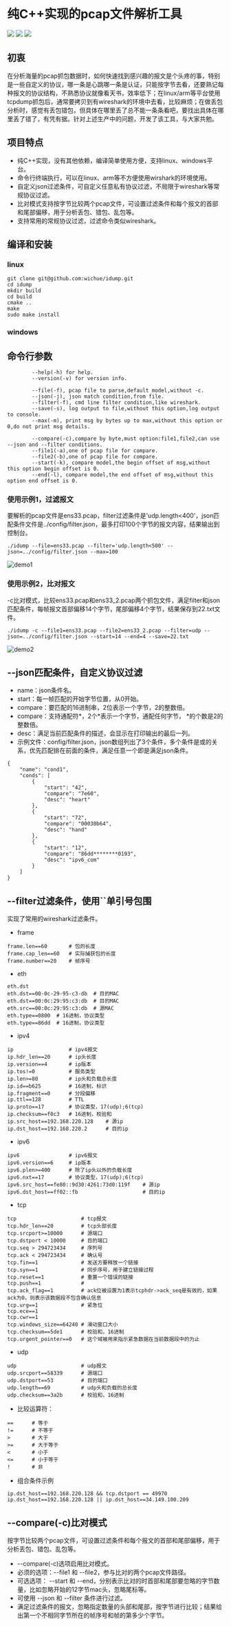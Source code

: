 # 纯C++实现的pcap文件解析工具

[![](https://img.shields.io/badge/license-MIT-green.svg)](https://github.com/wichue/idump/blob/master/LICENSE)
[![](https://img.shields.io/badge/language-c++-red.svg)](https://en.cppreference.com/)
[![](https://img.shields.io/badge/platform-linux%20|%20windows-blue.svg)](https://github.com/wichue/idump)
## 初衷
在分析海量的pcap抓包数据时，如何快速找到感兴趣的报文是个头疼的事，特别是一些自定义的协议，哪一条是心跳哪一条是认证，只能按字节去看，还要熟记每种报文的协议结构，不熟悉协议就像看天书，效率低下；在linux/arm等平台使用tcpdump抓包后，通常要拷贝到有wireshark的环境中去看，比较麻烦；在做丢包分析时，感觉有丢包错包，但具体在哪里丢了总不能一条条看吧，要找出具体在哪里丢了错了，有凭有据。针对上述生产中的问题，开发了该工具，与大家共勉。
## 项目特点
- 纯C++实现，没有其他依赖，编译简单使用方便，支持linux、windows平台。
- 命令行终端执行，可以在linux、arm等不方便使用wirshark的环境使用。
- 自定义json过滤条件，可自定义任意私有协议过滤，不局限于wireshark等常规协议过滤。
- 比对模式支持按字节比较两个pcap文件，可设置过滤条件和每个报文的首部和尾部偏移，用于分析丢包、错包、乱包等。
- 支持常用的常规协议过滤，过滤命令类似wireshark。

## 编译和安装
### linux
```shell
git clone git@github.com:wichue/idump.git
cd idump
mkdir build
cd build
cmake ..
make
sudo make install
```
### windows

## 命令行参数
```shell
        --help(-h) for help.
        --version(-v) for version info.

        --file(-f), pcap file to parse,default model,without -c.
        --json(-j), json match condition,from file.
        --filter(-f), cmd line filter condition,like wireshark.
        --save(-s), log output to file,without this option,log output to console.
        --max(-m), print msg by bytes up to max,without this option or 0,do not print msg details.

        --compare(-c),compare by byte,must option:file1,file2,can use --json and --filter conditions.
        --file1(-a),one of pcap file for compare.
        --file2(-b),one of pcap file for compare.
        --start(-k), compare model,the begin offset of msg,without this option begin offset is 0.
        --end(-l), compare model,the end offset of msg,without this option end offset is 0.
```
### 使用示例1，过滤报文
要解析的pcap文件是ens33.pcap，filter过滤条件是'udp.length<400'，json匹配条件文件是../config/filter.json，最多打印100个字节的报文内容，结果输出到控制台。
```shell
./idump --file=ens33.pcap --filter='udp.length<500' --json=../config/filter.json --max=100
```
![demo1](https://github.com/wichue/idump/blob/master/res/demo1.png)
### 使用示例2，比对报文
-c比对模式，比较ens33.pcap和ens33_2.pcap两个抓包文件，满足filter和json匹配条件，每帧报文首部偏移14个字节，尾部偏移4个字节，结果保存到22.txt文件。
```shell
./idump -c --file1=ens33.pcap --file2=ens33_2.pcap --filter=udp --json=../config/filter.json --start=14 --end=4 --save=22.txt
```
![demo2](https://github.com/wichue/idump/blob/master/res/demo2.png)

## --json匹配条件，自定义协议过滤
- name：json条件名。
- start：每一帧匹配的开始字节位置，从0开始。
- compare：要匹配的16进制串，2位表示一个字节，2的整数倍。
- compare：支持通配符*，2个*表示一个字节，通配任何字节， *的个数是2的整数倍。
- desc：满足当前匹配条件的描述，会显示在打印输出的最后一列。
- 示例文件：config/filter.json，json数组列出了3个条件，多个条件是或的关系，优先匹配排在前面的条件，满足任意一个即是满足json条件。
```shell
{
    "name": "cond1",
    "conds": [
        {
            "start": "42",
            "compare": "7e60",
            "desc": "heart"
        },
        {
            "start": "72",
            "compare": "00030b64",
            "desc": "hand"
        },
        {
            "start": "12",
            "compare": "86dd********0193",
            "desc": "ipv6_com"
        }
    ]
}
```

## --filter过滤条件，使用``单引号包围
实现了常用的wireshark过滤条件。
- frame
```shell
frame.len==60		# 包的长度
frame.cap_len==60	# 实际捕获包的长度
frame.number==20	# 帧序号
```

- eth
```shell
eth.dst
eth.dst==00-0c-29-95-c3-db	# 目的MAC
eth.dst==00:0c:29:95:c3:db	# 目的MAC
eth.src==00:0c:29:95:c3:db	# 源MAC
eth.type==0800	# 16进制，协议类型
eth.type==86dd	# 16进制，协议类型
```
- ipv4
```shell
ip					# ipv4报文
ip.hdr_len==20		# ip头长度
ip.version==4		# ip版本
ip.tos!=0			# 服务类型
ip.len>=80			# ip头和负载总长度
ip.id==b625			# 16进制，标识
ip.fragment==0		# 分段偏移
ip.ttl==128			# TTL
ip.proto==17		# 协议类型，17(udp);6(tcp)
ip.checksum==f0c3	# 16进制，校验和
ip.src_host==192.168.220.128	# 源ip
ip.dst_host==192.168.220.2		# 目的ip
```
- ipv6
```shell
ipv6				# ipv6报文
ipv6.version==6		# ip版本
ipv6.plen>=400		# 除了ip头以外的负载长度
ipv6.nxt==17		# 协议类型，17(udp);6(tcp)
ipv6.src_host==fe80::9d30:4261:73d0:119f	# 源ip
ipv6.dst_host==ff02::fb						# 目的ip
```
- tcp
```shell
tcp						# tcp报文
tcp.hdr_len==20			# tcp头部长度
tcp.srcport>=10000		# 源端口
tcp.dstport < 10000		# 目的端口
tcp.seq > 294723434		# 序列号
tcp.ack < 294723434		# 确认号
tcp.fin==1				# 发送方要释放一个链接
tcp.syn==1				# 同步序号，用于建立链接过程
tcp.reset==1			# 重置一个错误的链接
tcp.push==1				# 
tcp.ack_flag==1			# ack位被设置为1表示tcphdr->ack_seq是有效的，如果ack为0，则表示该数据段不包含确认信息
tcp.urg==1				# 紧急位
tcp.ece==1
tcp.cwr==1
tcp.windows_size==64240	# 滑动窗口大小
tcp.checksum==5de1		# 校验和，16进制
tcp.urgent_pointer==0	# 这个域被用来指示紧急数据在当前数据段中的为止
```
- udp
```shell
udp						# udp报文
udp.srcport==58339		# 源端口
udp.dstport==53			# 目的端口
udp.length==69			# udp头和负载的总长度
udp.checksum==3a2b		# 校验和，16进制
```
- 比较运算符：
```shell
==		# 等于
!=		# 不等于
>		# 大于
>=		# 大于等于
<		# 小于
<=		# 小于等于
!		# 非
```
- 组合条件示例
```shell
ip.dst_host==192.168.220.128 && tcp.dstport == 49970
ip.dst_host==192.168.220.128 || ip.dst_host==34.149.100.209
```

## --compare(-c)比对模式
按字节比较两个pcap文件，可设置过滤条件和每个报文的首部和尾部偏移，用于分析丢包、错包、乱包等。
- --compare(-c)选项启用比对模式。
- 必须的选项：--file1 和 --file2，参与比对的两个pcap文件路径。
- 可选选项： --start 和 --end，分别表示比对的时首部和尾部要忽略的字节数量，比如忽略开始的12字节mac头，忽略尾标等。
- 可使用 --json 和 --filter 条件进行过滤。
- 满足过滤条件的报文，忽略指定数量的头部和尾部，按字节进行比较；结果给出第一个不相同字节所在的帧序号和帧的第多少个字节。


